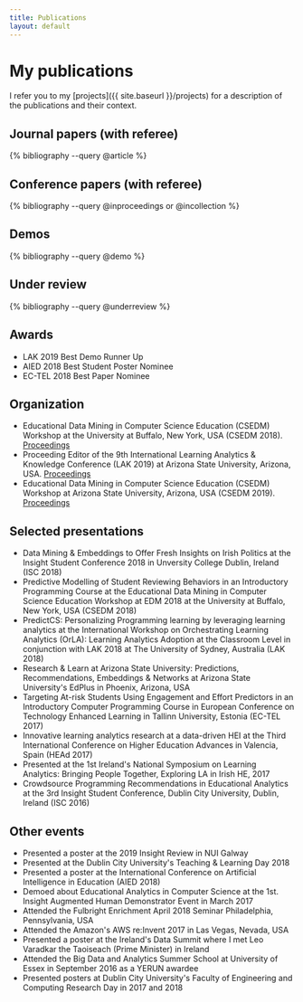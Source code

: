 ```yaml
---
title: Publications
layout: default
---
```


# My publications
I refer you to my [projects]({{ site.baseurl }}/projects) for a description of the publications and their context.

## Journal papers (with referee)
{% bibliography --query @article %}

## Conference papers (with referee)
{% bibliography --query @inproceedings or @incollection %}

## Demos
{% bibliography --query @demo %}

## Under review
{% bibliography --query @underreview %}

## Awards
* LAK 2019 Best Demo Runner Up
* AIED 2018 Best Student Poster Nominee
* EC-TEL 2018 Best Paper Nominee

## Organization
* Educational Data Mining in Computer Science Education (CSEDM) Workshop at the University at Buffalo, New York, USA (CSEDM 2018). [Proceedings][csedm]
* Proceeding Editor of the 9th International Learning Analytics & Knowledge Conference (LAK 2019) at Arizona State University, Arizona, USA. [Proceedings](https://dl.acm.org/citation.cfm?id=3303772)
* Educational Data Mining in Computer Science Education (CSEDM) Workshop at Arizona State University, Arizona, USA (CSEDM 2019). [Proceedings][csedm2]

## Selected presentations
* Data Mining & Embeddings to Offer Fresh Insights on Irish Politics at the Insight Student Conference 2018 in Unversity College Dublin, Ireland (ISC 2018)
* Predictive Modelling of Student Reviewing Behaviors in an Introductory Programming Course at the Educational Data Mining in Computer Science Education Workshop at EDM 2018 at the University at Buffalo, New York, USA (CSEDM 2018)
* PredictCS: Personalizing Programming learning by leveraging learning analytics at the International Workshop on Orchestrating Learning Analytics (OrLA): Learning Analytics Adoption at the Classroom Level in conjunction with LAK 2018 at The University of Sydney, Australia (LAK 2018)
* Research & Learn at Arizona State University: Predictions, Recommendations, Embeddings & Networks at Arizona State University's EdPlus in Phoenix, Arizona, USA
* Targeting At-risk Students Using Engagement and Effort Predictors in an Introductory Computer Programming Course in European Conference on Technology Enhanced Learning in Tallinn University, Estonia (EC-TEL 2017)
* Innovative learning analytics research at a data-driven HEI at the Third International Conference on Higher Education Advances in Valencia, Spain (HEAd 2017)
* Presented at the 1st Ireland's National Symposium on Learning Analytics: Bringing People Together, Exploring LA in Irish HE, 2017
* Crowdsource Programming Recommendations in Educational Analytics at the 3rd Insight Student Conference, Dublin City University, Dublin, Ireland (ISC 2016)

## Other events
* Presented a poster at the 2019 Insight Review in NUI Galway
* Presented at the Dublin City University's Teaching & Learning Day 2018
* Presented a poster at the International Conference on Artificial Intelligence in Education (AIED 2018)
* Demoed about Educational Analytics in Computer Science at the 1st. Insight Augmented Human Demonstrator Event in March 2017
* Attended the Fulbright Enrichment April 2018 Seminar Philadelphia, Pennsylvania, USA
* Attended the Amazon's AWS re:Invent 2017 in Las Vegas, Nevada, USA
* Presented a poster at the Ireland's Data Summit where I met Leo Varadkar the Taoiseach (Prime Minister) in Ireland
* Attended the Big Data and Analytics Summer School at University of Essex in September 2016 as a YERUN awardee
* Presented posters at Dublin City University's Faculty of Engineering and Computing Research Day in 2017 and 2018

[csedm]: https://sites.google.com/asu.edu/csedm-ws-edm-2018
[csedm2]: https://sites.google.com/asu.edu/csedm-ws-lak-2019
